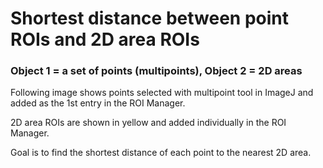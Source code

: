 # Shortest distance between point ROIs and 2D area ROIs
### Object 1 = a set of points (multipoints), Object 2 = 2D areas

Following image shows points selected with multipoint tool in ImageJ and added as the 1st entry in the ROI Manager.

2D area ROIs are shown in yellow and added individually in the ROI Manager.

Goal is to find the shortest distance of each point to the nearest 2D area.
